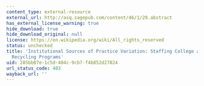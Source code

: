 ```yaml
---
content_type: external-resource
external_url: http://asq.sagepub.com/content/46/1/29.abstract
has_external_license_warning: true
hide_download: true
hide_download_original: null
license: https://en.wikipedia.org/wiki/All_rights_reserved
status: unchecked
title: 'Institutional Sources of Practice Variation: Staffing College and University
  Recycling Programs'
uid: 285bb07e-1c5d-404c-9cb7-f4b852d27824
url_status_code: 403
wayback_url: ''
---
```

